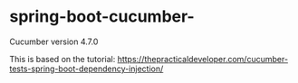 # spring-boot-cucumber-

Cucumber version 4.7.0

This is based on the tutorial:
https://thepracticaldeveloper.com/cucumber-tests-spring-boot-dependency-injection/

